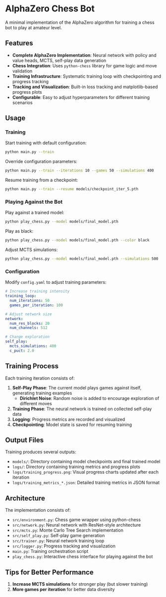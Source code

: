 # AlphaZero Chess Bot

A minimal implementation of the AlphaZero algorithm for training a chess bot to play at amateur level.

## Features

- **Complete AlphaZero Implementation**: Neural network with policy and value heads, MCTS, self-play data generation
- **Chess Integration**: Uses `python-chess` library for game logic and move validation
- **Training Infrastructure**: Systematic training loop with checkpointing and progress tracking
- **Tracking and Visualization**: Built-in loss tracking and matplotlib-based progress plots
- **Configurable**: Easy to adjust hyperparameters for different training scenarios


## Usage

### Training

Start training with default configuration:

```bash
python main.py --train
```

Override configuration parameters:

```bash
python main.py --train --iterations 10 --games 50 --simulations 400
```

Resume training from a checkpoint:

```bash
python main.py --train --resume models/checkpoint_iter_5.pth
```

### Playing Against the Bot

Play against a trained model:

```bash
python play_chess.py --model models/final_model.pth
```

Play as black:

```bash
python play_chess.py --model models/final_model.pth --color black
```

Adjust MCTS simulations:

```bash
python play_chess.py --model models/final_model.pth --simulations 500
```

### Configuration

Modify `config.yaml` to adjust training parameters:

```yaml
# Increase training intensity
training_loop:
  num_iterations: 50
  games_per_iteration: 100

# Adjust network size
network:
  num_res_blocks: 20
  num_channels: 512

# Change exploration
self_play:
  mcts_simulations: 400
  c_puct: 2.0
```

## Training Process

Each training iteration consists of:

1. **Self-Play Phase**: The current model plays games against itself, generating training examples
   - **Dirichlet Noise**: Random noise is added to encourage exploration of different moves
2. **Training Phase**: The neural network is trained on collected self-play data
3. **Logging**: Progress metrics are recorded and visualized
4. **Checkpointing**: Model state is saved for resuming training


## Output Files

Training produces several outputs:

- `models/`: Directory containing model checkpoints and final trained model
- `logs/`: Directory containing training metrics and progress plots
- `logs/training_progress.png`: Visual progress charts updated after each iteration
- `logs/training_metrics_*.json`: Detailed training metrics in JSON format

## Architecture

The implementation consists of:

- `src/environment.py`: Chess game wrapper using python-chess
- `src/network.py`: Neural network with ResNet-style architecture
- `src/mcts.py`: Monte Carlo Tree Search implementation
- `src/self_play.py`: Self-play game generation
- `src/trainer.py`: Neural network training loop
- `src/logger.py`: Progress tracking and visualization
- `main.py`: Training orchestration script
- `play_chess.py`: Interactive chess interface for playing against the bot

## Tips for Better Performance

1. **Increase MCTS simulations** for stronger play (but slower training)
2. **More games per iteration** for better data diversity

